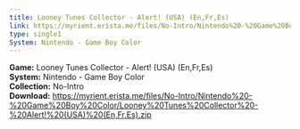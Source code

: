 ```yaml
---
title: Looney Tunes Collector - Alert! (USA) (En,Fr,Es)
link: https://myrient.erista.me/files/No-Intro/Nintendo%20-%20Game%20Boy%20Color/Looney%20Tunes%20Collector%20-%20Alert!%20(USA)%20(En,Fr,Es).zip
type: single1
System: Nintendo - Game Boy Color
---
```

<b>Game:</b> Looney Tunes Collector - Alert! (USA) (En,Fr,Es)<br>
<b>System:</b> Nintendo - Game Boy Color<br>
<b>Collection:</b> No-Intro<br>
<b>Download:</b> https://myrient.erista.me/files/No-Intro/Nintendo%20-%20Game%20Boy%20Color/Looney%20Tunes%20Collector%20-%20Alert!%20(USA)%20(En,Fr,Es).zip